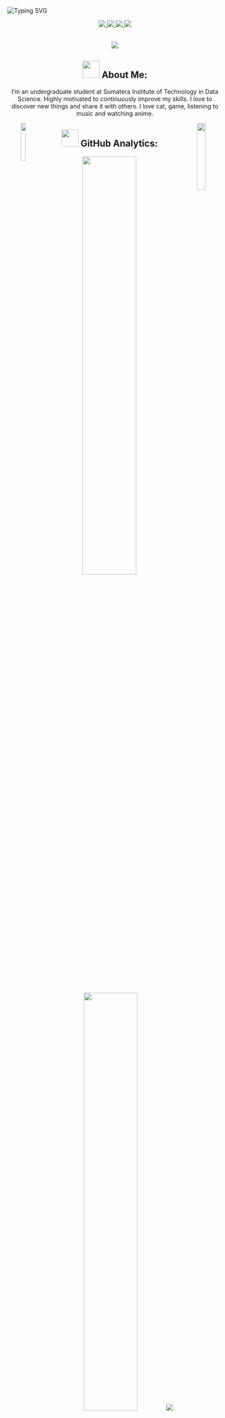 ![Typing SVG](https://readme-typing-svg.herokuapp.com?font=Fira+Code&weight=700&size=24&pause=1000&color=36BCF7FF&center=true&width=1000&height=52&lines=Hi+There!!+Happy+To+Meet+You.+I'm+Balqis)

         
         
          
<p align="center">
<a href="https://www.linkedin.com/in/balqiszamzami/"><img src="https://img.shields.io/badge/LinkedIn-0077B5?style=for-the-badge&logo=linkedin&logoColor=white"/> </a>
<a href="https://www.instagram.com/aqis.zamzami/"><img src="https://img.shields.io/badge/Instagram-E4405F?style=for-the-badge&logo=instagram&logoColor=white"/> </a>
<a href="mailto:balqisdfzamzami@gmail.com"><img src="https://img.shields.io/badge/Gmail-D14836?style=for-the-badge&logo=gmail&logoColor=white"/> </a>
<a href="https://open.spotify.com/user/31gofcqplyawrebbgxamztxl4dve?si=c778b979ac184a1e" target="_blank">
    <img src="https://img.shields.io/badge/Spotify-1ED760?&style=for-the-badge&logo=spotify&logoColor=white" target="_blank">
 </p><br>


  <div align="center">
  <a href="https://github.com/balqiszamzami/github-profile-views-counter">
    <img src="https://komarev.com/ghpvc/?username=balqiszamzami&style=for-the-badge">
</a>


## <img src="https://media.giphy.com/media/lGhBlBMIN2XsEteTN3/giphy.gif" width="40"> **About Me:**

I’m an undergraduate student at Sumatera Institute of Technology in Data Science. Highly motivated to continuously improve my skills. I love to discover new things and share it with others. I love cat, game, listening to music and watching anime. <br>


<img align="left"  width="15%" height="15%" src="https://media.giphy.com/media/hiJ9ypGI5tIKdwKoK2/giphy.gif"></a>


<img align="right" width="20%" height= "20%" src="https://media.giphy.com/media/DulF4GPH4TfggoQDh0/giphy.gif"></a>

## <img src="https://media.giphy.com/media/ZCN6F3FAkwsyOGU2RS/giphy.gif" width="40"> **GitHub Analytics:**





  <img height="50%" width="auto" src ="https://github-readme-stats.vercel.app/api?username=balqiszamzami&show_icons=true&count_private=true&theme=darcula&hide_border=true&hide=issues,contribs&bg_color=00000000">
  <img height="50%" width="auto" src ="https://github-readme-stats.vercel.app/api/top-langs/?username=balqiszamzami&layout=compact&hide_border=true&theme=darcula&bg_color=00000000&langs_count=6&hide=true,tex,css,php&exclude_repo=Pacman-AI">
  
  
  <img src ="https://github-readme-streak-stats.herokuapp.com?user=balqiszamzami&theme=darcula&hide_border=true&background=FFFFFF00">
  <br>

  
  ## 📱 Apps I use

![Visual Studio Code](https://img.shields.io/badge/Visual_Studio_Code-0078D4?style=for-the-badge&logo=visual%20studio%20code&logoColor=white)
![Notion](https://img.shields.io/badge/Notion-000000?style=for-the-badge&logo=notion&logoColor=white)
![Microsoft Office](https://img.shields.io/badge/Microsoft_Office-D83B01?style=for-the-badge&logo=microsoft-office&logoColor=white)
![Google Sheets](https://img.shields.io/badge/Google%20Sheets-34A853?style=for-the-badge&logo=google-sheets&logoColor=white)
![Canva](https://img.shields.io/badge/Canva-%2300C4CC.svg?&style=for-the-badge&logo=Canva&logoColor=white)
![Tableau](https://img.shields.io/badge/Tableau-E97627?style=for-the-badge&logo=tableau&logoColor=white)




<h3>You can leave me a note. <a href="https://github.com/balqiszamzami/balqiszamzami/issues/new?template=guestbook-entry.md">here</a>!</h3>

